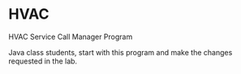 HVAC
====

HVAC Service Call Manager Program

Java class students, start with this program and make the changes requested in the lab.
